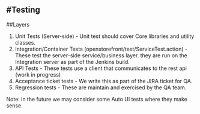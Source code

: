 #Testing
----

##Layers

1. Unit Tests (Server-side) - Unit test should cover Core libraries and utility classes.
2. Integration/Container Tests (openstorefront/test/ServiceTest.action) - These test the server-side service/business layer.
they are run on the Integration server as part of the Jenkins build.
3. API Tests - These tests use a client that communicates to the rest api (work in progress)
4. Acceptance ticket tests -  We write this as part of the JIRA ticket for QA. 
5. Regression tests - These are maintain and exercised by the QA team.

Note: in the future we may consider some Auto UI tests where they make sense.